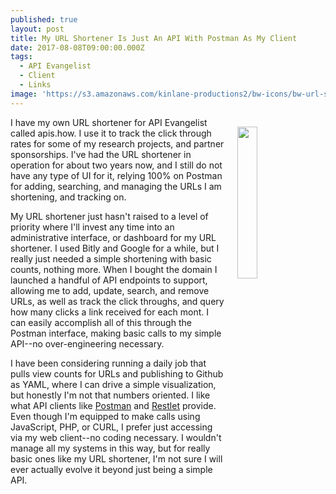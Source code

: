 ```yaml
---
published: true
layout: post
title: My URL Shortener Is Just An API With Postman As My Client
date: 2017-08-08T09:00:00.000Z
tags:
  - API Evangelist
  - Client
  - Links
image: 'https://s3.amazonaws.com/kinlane-productions2/bw-icons/bw-url-square.png'
---
```

<p><img src="https://s3.amazonaws.com/kinlane-productions2/bw-icons/bw-url-square.png" align="right" width="25%" style="padding: 15px;" /></p>I have my own URL shortener for API Evangelist called apis.how. I use it to track the click through rates for some of my research projects, and partner sponsorships. I've had the URL shortener in operation for about two years now, and I still do not have any type of UI for it, relying 100% on Postman for adding, searching, and managing the URLs I am shortening, and tracking on.

My URL shortener just hasn't raised to a level of priority where I'll invest any time into an administrative interface, or dashboard for my URL shortener. I used Bitly and Google for a while, but I really just needed a simple shortening with basic counts, nothing more. When I bought the domain I launched a handful of API endpoints to support, allowing me to add, update, search, and remove URLs, as well as track the click throughs, and query how many clicks a link received for each mont. I can easily accomplish all of this through the Postman interface, making basic calls to my simple API--no over-engineering necessary.

I have been considering running a daily job that pulls view counts for URLs and publishing to Github as YAML, where I can drive a simple visualization, but honestly I'm not that numbers oriented. I like what API clients like [Postman](https://www.getpostman.com/) and [Restlet](https://restlet.com/) provide. Even though I'm equipped to make calls using JavaScript, PHP, or CURL, I prefer just accessing via my web client--no coding necessary. I wouldn't manage all my systems in this way, but for really basic ones like my URL shortener, I'm not sure I will ever actually evolve it beyond just being a simple API.
